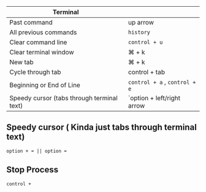 |Terminal||
|--|--|
|Past command| up arrow |
|All previous commands|`history`|
|Clear command line| `control + u` |
|Clear terminal window|⌘ + k|
|New tab|⌘ + k|
|Cycle through tab|control + tab|
|Beginning or End of Line|`control + a` , `control + e`|
|Speedy cursor (tabs through terminal text)|`option + left/right arrow|




## Speedy cursor ( Kinda just tabs through terminal text)
```
option + ⬅️ || option ➡️
```

## Stop Process
```
control +
```
